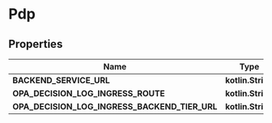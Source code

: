 
# Pdp

## Properties
Name | Type | Description | Notes
------------ | ------------- | ------------- | -------------
**BACKEND_SERVICE_URL** | **kotlin.String** |  | 
**OPA_DECISION_LOG_INGRESS_ROUTE** | **kotlin.String** |  | 
**OPA_DECISION_LOG_INGRESS_BACKEND_TIER_URL** | **kotlin.String** |  | 



